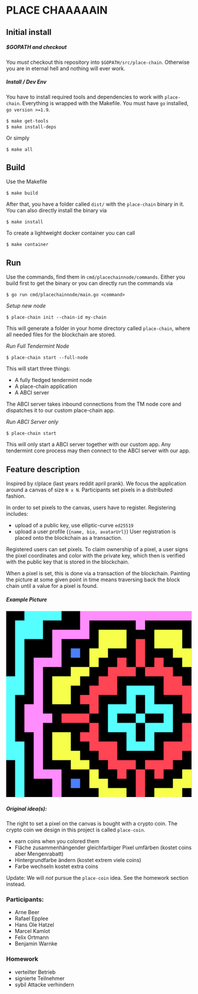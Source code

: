 # PLACE CHAAAAAIN

## Initial install

##### $GOPATH and checkout

You *must* checkout this repository into `$GOPATH/src/place-chain`. Otherwise you are in eternal hell and nothing will ever work.

##### Install / Dev Env

You have to install required tools and dependencies to work with `place-chain`. Everything is wrapped with the Makefile. You must have `go` installed, `go version >=1.9`.

    $ make get-tools
    $ make install-deps

Or simply

    $ make all

## Build

Use the Makefile

    $ make build

After that, you have a folder called `dist/` with the `place-chain` binary in it. You can also directly install the binary via 

    $ make install

To create a lightweight docker container you can call

    $ make container

## Run

Use the commands, find them in `cmd/placechainnode/commands`.
Either you build first to get the binary or you can directly run the commands via 

    $ go run cmd/placechainnode/main.go <command>


*Setup new node*

    $ place-chain init --chain-id my-chain

This will generate a folder in your home directory called `place-chain`, where all needed files for the blockchain are stored.

*Run Full Tendermint Node*

    $ place-chain start --full-node

This will start three things:
- A fully fledged tendermint node
- A place-chain application
- A ABCI server

The ABCI server takes inbound connections from the TM node core and dispatches it to our custom place-chain app.

*Run ABCI Server only*

    $ place-chain start

This will only start a ABCI server together with our custom app. Any tendermint core process may then connect to the ABCI server with our app.

## Feature description

Inspired by r/place (last years reddit april prank).
We focus the application around a canvas of size `N x N`. Participants set pixels in a distributed fashion.

In order to set pixels to the canvas, users have to register. Registering includes:
- upload of a public key, use elliptic-curve `ed25519`
- upload a user profile (`{name, bio, avatarUrl}`)
User registration is placed onto the blockchain as a transaction.

Registered users can set pixels. To claim ownership of a pixel, a user signs the pixel coordinates and color with the private key, which then is verified with the public key that is stored in the blockchain.

When a pixel is set, this is done via a transaction of the blockchain. Painting the picture at some given point in time means traversing back the block chain until a value for a pixel is found.

##### Example Picture
![example image](img/place-chain_example_1.png)

##### Original idea(s):

The right to set a pixel on the canvas is bought with a crypto coin. The crypto coin we design in this project is called `place-coin`.

- earn coins when you colored them
- Fläche zusammenhängender gleichfarbiger Pixel umfärben (kostet coins aber Mengenrabatt)
- Hintergrundfarbe ändern (kostet extrem viele coins)
- Farbe wechseln kostet extra coins

Update: We will *not* pursue the `place-coin` idea. See the homework section instead.


### Participants:

- Arne Beer
- Rafael Epplee
- Hans Ole Hatzel
- Marcel Kamlot
- Felix Ortmann
- Benjamin Warnke


### Homework
- verteilter Betrieb
- signierte Teilnehmer
- sybil Attacke verhindern